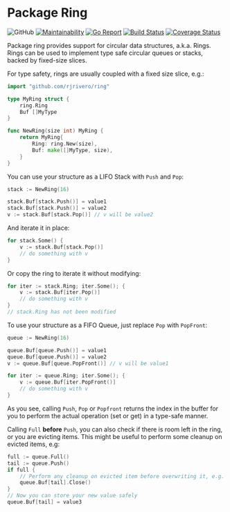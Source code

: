 # Package Ring

![GitHub](https://img.shields.io/github/license/rjrivero/ring)
[![Maintainability](https://api.codeclimate.com/v1/badges/b6a4dd9540d7815ffec9/maintainability)](https://codeclimate.com/github/rjrivero/ring/maintainability)
[![Go Report](https://goreportcard.com/badge/github.com/rjrivero/ring)](https://goreportcard.com/badge/github.com/rjrivero/git)
[![Build Status](https://travis-ci.org/rjrivero/ring.svg?branch=master)](https://travis-ci.org/rjrivero/ring)
[![Coverage Status](https://coveralls.io/repos/github/rjrivero/ring/badge.svg?branch=master)](https://coveralls.io/github/rjrivero/ring?branch=master)

Package ring provides support for circular data structures, a.k.a. Rings. Rings can be used to implement type safe circular queues or stacks, backed by fixed-size slices.

For type safety, rings are usually coupled with a fixed size slice, e.g.:

```go
import "github.com/rjrivero/ring"

type MyRing struct {
    ring.Ring
    Buf []MyType
}

func NewRing(size int) MyRing {
    return MyRing{
        Ring: ring.New(size),
        Buf: make([]MyType, size),
    }
}
```

You can use your structure as a LIFO Stack with `Push` and `Pop`:

```go
stack := NewRing(16)

stack.Buf[stack.Push()] = value1
stack.Buf[stack.Push()] = value2
v := stack.Buf[stack.Pop()] // v will be value2
```

And iterate it in place:

```go
for stack.Some() {
    v := stack.Buf[stack.Pop()]
    // do something with v
}
```

Or copy the ring to iterate it without modifying:

```go
for iter := stack.Ring; iter.Some(); {
    v := stack.Buf[iter.Pop()]
    // do something with v
}
// stack.Ring has not been modified
```

To use your structure as a FIFO Queue, just replace `Pop` with `PopFront`:

```go
queue := NewRing(16)

queue.Buf[queue.Push()] = value1
queue.Buf[queue.Push()] = value2
v := queue.Buf[queue.PopFront()] // v will be value1

for iter := queue.Ring; iter.Some(); {
    v := queue.Buf[iter.PopFront()]
    // do something with v
}
```

As you see, calling `Push`, `Pop` or `Popfront` returns the index in the buffer for you to perform the actual operation (set or get) in a type-safe manner.

Calling `Full` **before** `Push`, you can also check if there is room left in the ring, or you are evicting items. This might be useful to perform some cleanup on evicted items, e.g:

```go
full := queue.Full()
tail := queue.Push()
if full {
    // Perform any cleanup on evicted item before overwriting it, e.g.
    queue.Buf[tail].Close()
}
// Now you can store your new value safely
queue.Buf[tail] = value3
```
